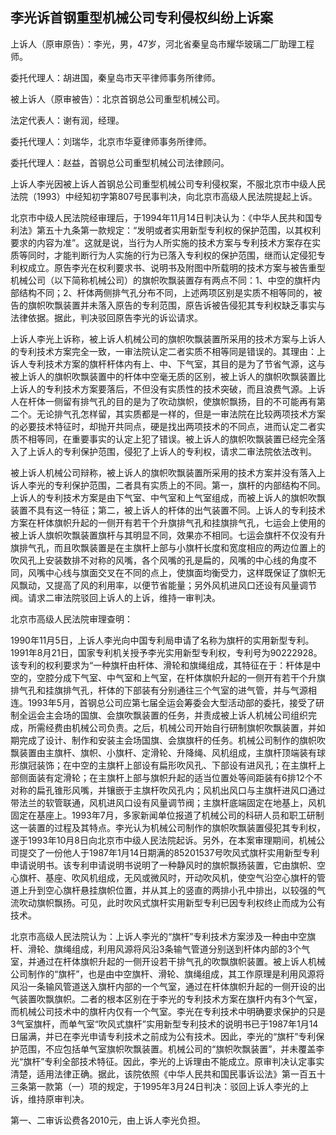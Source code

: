 ## 李光诉首钢重型机械公司专利侵权纠纷上诉案

上诉人（原审原告）：李光，男，47岁，河北省秦皇岛市耀华玻璃二厂助理工程师。

委托代理人：胡进国，秦皇岛市天平律师事务所律师。

被上诉人（原审被告）：北京首钢总公司重型机械公司。

法定代表人：谢有润，经理。

委托代理人：刘瑞华，北京市华夏律师事务所律师。

委托代理人：赵益，首钢总公司重型机械公司法律顾问。

上诉人李光因被上诉人首钢总公司重型机械公司专利侵权案，不服北京市中级人民法院（1993）中经知初字第807号民事判决，向北京市高级人民法院提起上诉。

北京市中级人民法院经审理后，于1994年11月14日判决认为：《中华人民共和国专利法》第五十九条第一款规定：“发明或者实用新型专利权的保护范围，以其权利要求的内容为准”。这就是说，当行为人所实施的技术方案与专利技术方案存在实质等同时，才能判断行为人实施的行为已落入专利权的保护范围，继而认定侵犯专利权成立。原告李光在权利要求书、说明书及附图中所载明的技术方案与被告重型机械公司（以下简称机械公司）的旗帜吹飘装置存有两点不同：1、中空的旗杆内部结构不同；2、杆体两侧排气孔分布不同，上述两项区别是实质不相等同的，被告的旗帜吹飘装置并未落入原告的专利范围，原告诉被告侵犯其专利权缺乏事实与法律依据。据此，判决驳回原告李光的诉讼请求。

上诉人李光上诉称，被上诉人机械公司的旗帜吹飘装置所采用的技术方案与上诉人的专利技术方案完全一致，一审法院认定二者实质不相等同是错误的。其理由：上诉人专利技术方案的旗杆杆体内有上、中、下气室，其目的是为了节省气源，这与被上诉人的旗帜吹飘装置中的杆体中空毫无质的区别，被上诉人的旗帜吹飘装置比上诉人的专利技术方案要落后，不但没有实质性的技术突破，而且浪费气源。上诉人在杆体一侧留有排气孔的目的是为了吹动旗帜，使旗帜飘扬，目的不可能再有第二个。无论排气孔怎样留，其实质都是一样的，但是一审法院在比较两项技术方案的必要技术特征时，却抛开共同点，硬是找出两项技术的不同点，进而认定二者实质不相等同，在重要事实的认定上犯了错误。被上诉人的旗帜吹飘装置已经完全落入了上诉人的专利保护范围，侵犯了上诉人的专利权，请求二审法院依法改判。

被上诉人机械公司辩称，被上诉人的旗帜吹飘装置所采用的技术方案并没有落入上诉人李光的专利保护范围，二者具有实质上的不同。第一，旗杆的内部结构不同。上诉人的专利技术方案是由下气室、中气室和上气室组成，而被上诉人的旗帜吹飘装置不具有这一特征；第二，被上诉人的杆体的出气装置不同。上诉人的专利技术方案在杆体旗帜升起的一侧开有若干个升旗排气孔和挂旗排气孔，七运会上使用的被上诉人旗帜吹飘装置旗杆与其明显不同，效果亦不相同。七运会旗杆不仅没有升旗排气孔，而且吹飘装置是在主旗杆上部与小旗杆长度和宽度相应的两边位置上的吹风孔上安装数排不对称的风嘴，各个风嘴的孔是扁的，风嘴的中心线的角度不同，风嘴中心线与旗面交叉在不同的点上，使旗面均衡受力，这样既保证了旗帜无风飘动，又提高了风的利用率，以便节省能量；另外风机进风口还设有风量调节阀。请求二审法院驳回上诉人的上诉，维持一审判决。

北京市高级人民法院审理查明：

1990年11月5日，上诉人李光向中国专利局申请了名称为旗杆的实用新型专利。1991年8月21日，国家专利机关授予李光实用新型专利权，专利号为90222928。该专利的权利要求为“一种旗杆由杆体、滑轮和旗绳组成，其特征在于：杆体是中空的，空腔分成下气室、中气室和上气室，在杆体旗帜升起的一侧开有若干个升旗排气孔和挂旗排气孔，杆体的下部装有分别通往三个气室的进气管，并与气源相连。1993年5月，首钢总公司应第七届全运会筹委会大型活动部的委托，接受了研制全运会主会场的国旗、会旗吹飘装置的任务，并责成被上诉人机械公司组织完成，所需经费由机械公司负责。之后，机械公司开始自行研制旗帜吹飘装置，并如期完成了设计、制作和安装主会场国旗、会旗旗杆的任务。机械公司制作的旗帜吹飘装置由主旗杆、旗帜、小旗杆、定滑轮、升降绳、风机组成，主旗杆顶端装有球形旗冠装饰；在中空的主旗杆上部设有扁形吹风孔、下部设有进风孔；在主旗杆上部侧面装有定滑轮；在主旗杆上部与旗帜升起的适当位置处等间距装有6排12个不对称的扁孔锥形风嘴，并镶嵌于主旗杆吹风孔内；风机出风口与主旗杆进风口通过带法兰的软管联通，风机进风口设有风量调节阀；主旗杆底端固定在地基上，风机固定在基座上。1993年7月，多家新闻单位报道了机械公司的科研人员和职工研制这一装置的过程及其特点。李光认为机械公司制作的旗帜吹飘装置侵犯其专利权，遂于1993年10月8日向北京市中级人民法院起诉。另外，在本案审理期间，机械公司提交了一份他人于1987年1月14日期满的85201537号吹风式旗杆实用新型专利申请说明书。该专利申请说明书说明了一种静风时的旗帜飘扬装置，它由旗帜、空心旗杆、基座、吹风机组成，无风或微风时，开动吹风机，使空气沿空心旗杆的管道上升到空心旗杆悬挂旗帜位置，并从其上的竖直的两排小孔中排出，以较强的气流吹动旗帜飘扬。可见，此时吹风式旗杆实用新型专利已因专利权终止而成为公有技术。

北京市高级人民法院认为：上诉人李光的“旗杆”专利技术方案涉及一种由中空旗杆、滑轮、旗绳组成，利用风源将风沿3条输气管道分别送到杆体内部的3个气室，并通过在杆体旗帜升起的一侧开设若干排气孔的吹飘旗帜装置。被上诉人机械公司制作的“旗杆”，也是由中空旗杆、滑轮、旗绳组成，其工作原理是利用风源将风沿一条输风管道送入旗杆内部的一个气室，通过在杆体旗帜升起的一侧开设的出气装置吹飘旗帜。二者的根本区别在于李光的专利技术方案在旗杆内有3个气室，而机械公司技术中的旗杆内仅有一个气室。李光在专利技术中明确要求保护的只是3气室旗杆，而单气室“吹风式旗杆”实用新型专利技术的说明书已于1987年1月14日届满，并已在李光申请专利技术之前成为公有技术。因此，李光的“旗杆”专利保护范围，不应包括单气室旗帜吹飘装置。机械公司的“旗帜吹飘装置”，并未覆盖李光“旗杆”专利全部技术特征。因此，李光的上诉理由不能成立。原审判决认定事实清楚，适用法律正确。据此，该院依照《中华人民共和国民事诉讼法》第一百五十三条第一款第（一）项的规定，于1995年3月24日判决：驳回上诉人李光的上诉，维持原审判决。

第一、二审诉讼费各2010元，由上诉人李光负担。

